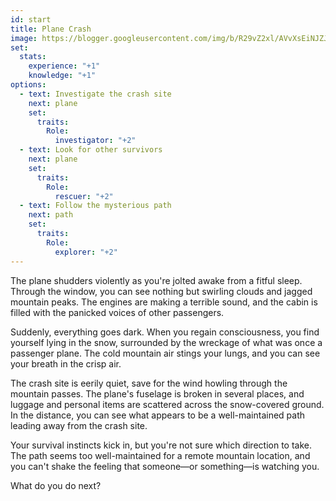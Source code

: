 ```yaml
---
id: start
title: Plane Crash
image: https://blogger.googleusercontent.com/img/b/R29vZ2xl/AVvXsEiNJZJ417IuIB8WcHiR2j_vxVaGoZyuOseJmpXU9bbOabbrPw1F2RFJdhF9fNRir_FAM4VCT8SfyrKqEhxi6sm_5EEdYYwvm_WbwDA_9piIIylD7rDULzgKZMPaEsio6e0pFHJBBSTSRCKQ/s1600/Lost+Horizon+3.jpg
set:
  stats:
    experience: "+1"
    knowledge: "+1"
options:
  - text: Investigate the crash site
    next: plane
    set:
      traits:
        Role:
          investigator: "+2"
  - text: Look for other survivors
    next: plane
    set:
      traits:
        Role:
          rescuer: "+2"
  - text: Follow the mysterious path
    next: path
    set:
      traits:
        Role:
          explorer: "+2"
---
```


The plane shudders violently as you're jolted awake from a fitful sleep. Through the window, you can see nothing but swirling clouds and jagged mountain peaks. The engines are making a terrible sound, and the cabin is filled with the panicked voices of other passengers.

Suddenly, everything goes dark. When you regain consciousness, you find yourself lying in the snow, surrounded by the wreckage of what was once a passenger plane. The cold mountain air stings your lungs, and you can see your breath in the crisp air.

The crash site is eerily quiet, save for the wind howling through the mountain passes. The plane's fuselage is broken in several places, and luggage and personal items are scattered across the snow-covered ground. In the distance, you can see what appears to be a well-maintained path leading away from the crash site.

Your survival instincts kick in, but you're not sure which direction to take. The path seems too well-maintained for a remote mountain location, and you can't shake the feeling that someone—or something—is watching you.

What do you do next? 